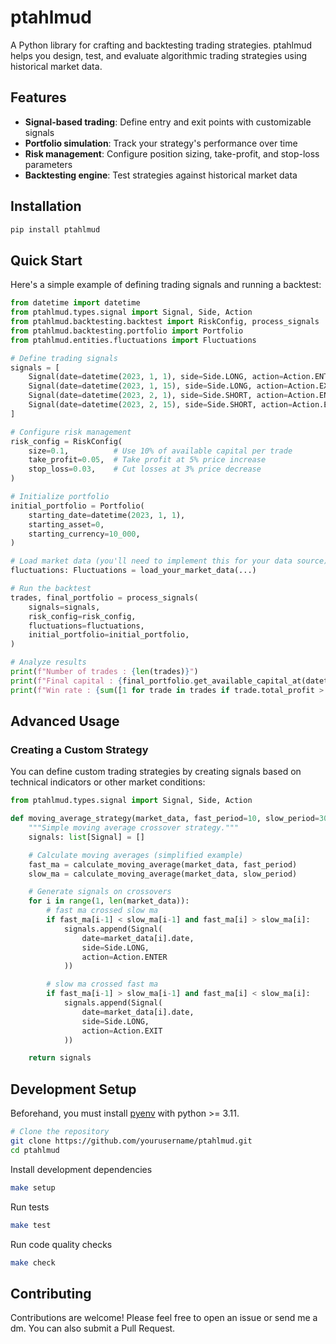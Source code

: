 # ptahlmud

A Python library for crafting and backtesting trading strategies. ptahlmud helps you design, test, and evaluate algorithmic trading strategies using historical market data.

## Features

- **Signal-based trading**: Define entry and exit points with customizable signals
- **Portfolio simulation**: Track your strategy's performance over time
- **Risk management**: Configure position sizing, take-profit, and stop-loss parameters
- **Backtesting engine**: Test strategies against historical market data

## Installation

```bash
pip install ptahlmud
```

## Quick Start

Here's a simple example of defining trading signals and running a backtest:

```python
from datetime import datetime
from ptahlmud.types.signal import Signal, Side, Action
from ptahlmud.backtesting.backtest import RiskConfig, process_signals
from ptahlmud.backtesting.portfolio import Portfolio
from ptahlmud.entities.fluctuations import Fluctuations

# Define trading signals
signals = [
    Signal(date=datetime(2023, 1, 1), side=Side.LONG, action=Action.ENTER),
    Signal(date=datetime(2023, 1, 15), side=Side.LONG, action=Action.EXIT),
    Signal(date=datetime(2023, 2, 1), side=Side.SHORT, action=Action.ENTER),
    Signal(date=datetime(2023, 2, 15), side=Side.SHORT, action=Action.EXIT),
]

# Configure risk management
risk_config = RiskConfig(
    size=0.1,          # Use 10% of available capital per trade
    take_profit=0.05,  # Take profit at 5% price increase
    stop_loss=0.03,    # Cut losses at 3% price decrease
)

# Initialize portfolio
initial_portfolio = Portfolio(
    starting_date=datetime(2023, 1, 1),
    starting_asset=0,
    starting_currency=10_000,
)

# Load market data (you'll need to implement this for your data source)
fluctuations: Fluctuations = load_your_market_data(...)

# Run the backtest
trades, final_portfolio = process_signals(
    signals=signals,
    risk_config=risk_config,
    fluctuations=fluctuations,
    initial_portfolio=initial_portfolio,
)

# Analyze results
print(f"Number of trades : {len(trades)}")
print(f"Final capital : {final_portfolio.get_available_capital_at(datetime(2023, 3, 1))}")
print(f"Win rate : {sum([1 for trade in trades if trade.total_profit > 0]) / len(trades)}")
```


## Advanced Usage

### Creating a Custom Strategy

You can define custom trading strategies by creating signals based on technical indicators or other market conditions:

```python
from ptahlmud.types.signal import Signal, Side, Action

def moving_average_strategy(market_data, fast_period=10, slow_period=30) -> list[Signal]:
    """Simple moving average crossover strategy."""
    signals: list[Signal] = []

    # Calculate moving averages (simplified example)
    fast_ma = calculate_moving_average(market_data, fast_period)
    slow_ma = calculate_moving_average(market_data, slow_period)

    # Generate signals on crossovers
    for i in range(1, len(market_data)):
        # fast ma crossed slow ma
        if fast_ma[i-1] < slow_ma[i-1] and fast_ma[i] > slow_ma[i]:
            signals.append(Signal(
                date=market_data[i].date,
                side=Side.LONG,
                action=Action.ENTER
            ))

        # slow ma crossed fast ma
        if fast_ma[i-1] > slow_ma[i-1] and fast_ma[i] < slow_ma[i]:
            signals.append(Signal(
                date=market_data[i].date,
                side=Side.LONG,
                action=Action.EXIT
            ))

    return signals
```

## Development Setup

Beforehand, you must install [pyenv](https://github.com/pyenv/pyenv) with python >= 3.11.

```bash
# Clone the repository
git clone https://github.com/yourusername/ptahlmud.git
cd ptahlmud
```

Install development dependencies
```bash
make setup
```

Run tests
```bash
make test
```

Run code quality checks
```bash
make check
```

## Contributing
Contributions are welcome! Please feel free to open an issue or send me a dm.
You can also submit a Pull Request.
